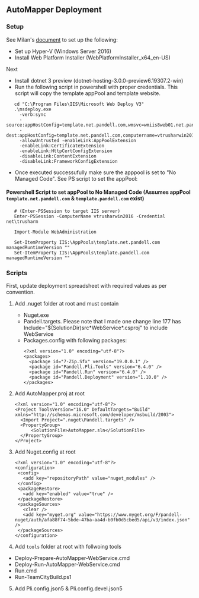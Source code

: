## AutoMapper Deployment

### Setup 
See Milan's [document](https://github.com/pandell/Deployment/wiki/IIS-setup) to set up the following: 
   - Set up Hyper-V (Windows Server 2016)
   - Install Web Platform Installer (WebPlatformInstaller_x64_en-US)

Next
- Install dotnet 3 preview (dotnet-hosting-3.0.0-preview6.19307.2-win)
- Run the following script in powershell with proper credentials. This script will copy the template appPool and template website. 
```
   cd "C:\Program Files\IIS\Microsoft Web Deploy V3"
   .\msdeploy.exe 
     -verb:sync 
     -source:appHostConfig=template.net.pandell.com,wmsvc=wmiis8web01.net.pandell.com,userName=wdeployadmin,password=*******,encryptPassword=***** 
     -dest:appHostConfig=template.net.pandell.com,computername=vtrusharwin2016.net.pandell.com,userName=net\trusharm,password=*******,encryptPassword=****** 
     -allowUntrusted -enableLink:AppPoolExtension 
     -enableLink:CertificateExtension 
     -enableLink:HttpCertConfigExtension 
     -disableLink:ContentExtension 
     -disableLink:FrameworkConfigExtension
```

- Once executed successufully make sure the apppool is set to "No Managed Code". See PS script to set the appPool:

#### Powershell Script to set appPool to No Managed Code (Assumes appPool `template.net.pandell.com` & `template.pandell.com` exist)
```
   # (Enter-PSSession to target IIS server)
   Enter-PSSession -ComputerName vtrusharwin2016 -Credential net\trusharm

   Import-Module WebAdministration
   
   Set-ItemProperty IIS:\AppPools\template.net.pandell.com managedRuntimeVersion ""
   Set-ItemProperty IIS:\AppPools\template.pandell.com managedRuntimeVersion ""
```

### Scripts

First, update deployment spreadsheet with required values as per convention.

1. Add .nuget folder at root and must contain
    - Nuget.exe
    - Pandell.targets. Please note that I made one change line 177 has Include="$(SolutionDir)src\*WebService\*.csproj" to include WebService
    - Packages.config with following packages:
      ```
      <?xml version="1.0" encoding="utf-8"?>
      <packages>
        <package id="7-Zip.Sfx" version="19.0.0.1" />
        <package id="Pandell.Pli.Tools" version="6.4.0" />
        <package id="Pandell.Run" version="6.4.0" />
        <package id="Pandell.Deployment" version="1.10.0" />
      </packages>
      ```
      
    
2. Add AutoMapper.proj at root
   ```
   <?xml version="1.0" encoding="utf-8"?>
   <Project ToolsVersion="16.0" DefaultTargets="Build" xmlns="http://schemas.microsoft.com/developer/msbuild/2003">
     <Import Project=".nuget\Pandell.targets" />
     <PropertyGroup>
         <SolutionFile>AutoMapper.sln</SolutionFile>
     </PropertyGroup>
   </Project>
   ```
    
3. Add Nuget.config at root
   ```
   <?xml version="1.0" encoding="utf-8"?>
   <configuration>
    <config>
      <add key="repositoryPath" value="nuget_modules" />
    </config>
    <packageRestore>
      <add key="enabled" value="true" />
    </packageRestore>
    <packageSources>
      <clear />
      <add key="myget.org" value="https://www.myget.org/F/pandell-nuget/auth/afa88f74-5bde-47ba-aa4d-b0fb0d5cbed5/api/v3/index.json" />
    </packageSources>
   </configuration>
   ```
  
4. Add `tools` folder at root with follwoing tools
  - Deploy-Prepare-AutoMapper-WebService.cmd
  - Deploy-Run-AutoMapper-WebService.cmd
  - Run.cmd
  - Run-TeamCityBuild.ps1
  
 5. Add Pli.config.json5 & Pli.config.devel.json5
 


